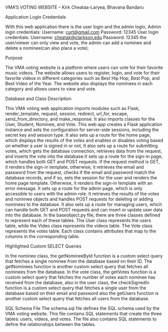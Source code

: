 
VMA’S VOTING WEBSITE – Kirk Cheataa-Laryea, Bhavana Bandaru

Application Login Credentials

With this web application there is the user login and the admin login, 
Admin login credentials: 
Username: curt@gmail.com
Password: 12345
User login credentials:
Username: cheatak@clarkson.edu
Password: 12345
the user/viewer can only view and vote, the admin can add a nominee and delete a nominee(can also place a vote). 

Purpose

The VMA voting website is a platform where users can vote for their favorite music videos. The website allows users to register, login, and vote for their favorite videos in different categories such as Best Hip Hop, Best Pop, and Best Video of the Year. The website also displays the nominees in each category and allows users to view and vote.

Database and Class Description

This VMA voting web application imports modules such as Flask, render_template, request, session, redirect, url_for, escape, send_from_directory, and make_response. It also imports classes for the User, Student, Nominee, and Vote.
This web app creates a Flask application instance and sets the configuration for server-side sessions, including the secret key and session type. It also sets up a route for the home page, which displays the results of the votes and enables or disables voting based on whether a user is signed in or not, It also sets up a route for submitting votes, which gets the database connection, retrieves data from the request, and inserts the vote into the database.It sets up a route for the sign-in page, which handles both GET and POST requests. If the request method is GET, it renders the sign-in template, otherwise, it retrieves the email and password from the request, checks if the email and password match the database records, and if so, sets the session for the user and renders the home page template. Otherwise, it renders the sign-in template with an error message. It sets up a route for the admin page, which is only accessible to users with the admin role. It retrieves the results of the votes and nominee objects and handles POST requests for deleting or adding nominees to the database.
It also sets up a route for managing users, which can handle both GET and POST requests and can insert or update user data into the database.
In the baseobject.py file, there are three classes defined to represent each of these tables. The User class represents the users table, while the Video class represents the videos table. The Vote class represents the votes table. Each class contains attributes that map to the columns in the corresponding table.

Highlighted Custom SELECT Queries

In the nominee class, the getNomineeById function is a custom select query that fetches a single nominee from the database based on their ID. The getNominees function is another custom select query that fetches all nominees from the database. In the vote class, the getVotes function is a custom select query that fetches the number of votes each nominee has received from the database, also in the user class, the checkSignedIn function is a custom select query that fetches a single user from the database based on their email and password also the getUsers function is another custom select query that fetches all users from the database.

SQL Schema File
The schema.sql file defines the SQL schema used by the VMA voting website. This file contains SQL statements that create the three tables: users, videos, and votes. The file also contains SQL statements to define the relationships between the tables.
